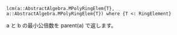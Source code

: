 ```
lcm(a::AbstractAlgebra.MPolyRingElem{T}, a::AbstractAlgebra.MPolyRingElem{T}) where {T <: RingElement}
```

a と b の最小公倍数を parent(a) で返します。
